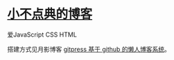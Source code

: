 [小不点典的博客](http://blog.aijc.net)
====

爱JavaScript CSS HTML

搭建方式见月影博客 [gitpress 基于 github 的懒人博客系统](http://blog.silverna.org/~posts/gitpress/2013-11-17-gitpress.org%20%E5%9F%BA%E4%BA%8Egithub%E7%9A%84%E6%87%92%E4%BA%BA%E5%8D%9A%E5%AE%A2%E7%B3%BB%E7%BB%9F.md)。
